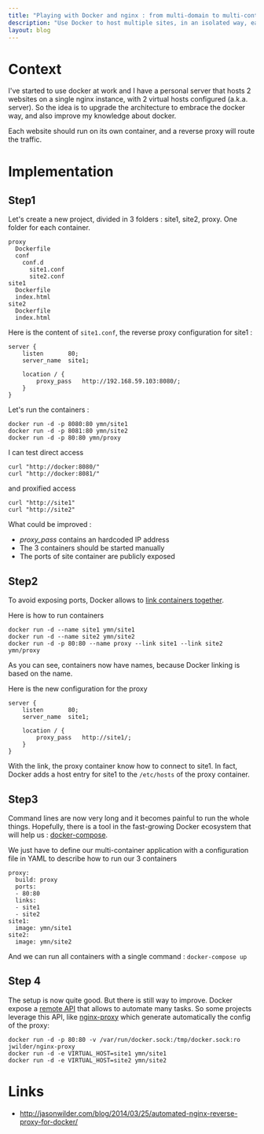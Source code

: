 ```yaml
---
title: "Playing with Docker and nginx : from multi-domain to multi-container"
description: "Use Docker to host multiple sites, in an isolated way, each on in his own container."
layout: blog
---
```

# Context

I've started to use docker at work and I have a personal server that hosts 2 websites on a single
nginx instance, with 2 virtual hosts configured (a.k.a. server). So the idea is to upgrade the
architecture to embrace the docker way, and also improve my knowledge about docker.

Each website should run on its own container, and a reverse proxy will route the traffic.

# Implementation

## Step1

Let's create a new project, divided in 3 folders : site1, site2, proxy. One folder for each
container.

```
proxy
  Dockerfile
  conf
    conf.d
      site1.conf
      site2.conf
site1
  Dockerfile
  index.html
site2
  Dockerfile
  index.html
```

Here is the content of `site1.conf`, the reverse proxy configuration for site1 :

```
server {
    listen       80;
    server_name  site1;

    location / {
        proxy_pass   http://192.168.59.103:8080/;
    }
}
```

Let's run the containers :

```
docker run -d -p 8080:80 ymn/site1
docker run -d -p 8081:80 ymn/site2
docker run -d -p 80:80 ymn/proxy
```

I can test direct access

```
curl "http://docker:8080/"
curl "http://docker:8081/"
```

and proxified access

```
curl "http://site1"
curl "http://site2"
```

What could be improved :

-   *proxy\_pass* contains an hardcoded IP address
-   The 3 containers should be started manually
-   The ports of site container are publicly exposed

## Step2

To avoid exposing ports, Docker allows to [link containers
together](http://docs.docker.com/userguide/dockerlinks/).

Here is how to run containers

```
docker run -d --name site1 ymn/site1
docker run -d --name site2 ymn/site2
docker run -d -p 80:80 --name proxy --link site1 --link site2 ymn/proxy
```

As you can see, containers now have names, because Docker linking is based on the name.

Here is the new configuration for the proxy

```
server {
    listen       80;
    server_name  site1;

    location / {
        proxy_pass   http://site1/;
    }
}
```

With the link, the proxy container know how to connect to site1. In fact, Docker adds a host entry
for site1 to the `/etc/hosts` of the proxy container.

## Step3

Command lines are now very long and it becomes painful to run the whole things. Hopefully, there is
a tool in the fast-growing Docker ecosystem that will help us :
[docker-compose](https://docs.docker.com/compose/).

We just have to define our multi-container application with a configuration file in YAML to describe
how to run our 3 containers

```
proxy:
  build: proxy
  ports:
  - 80:80
  links:
  - site1
  - site2
site1:
  image: ymn/site1
site2:
  image: ymn/site2
```

And we can run all containers with a single command : `docker-compose up`

## Step 4

The setup is now quite good. But there is still way to improve. Docker expose a [remote
API](http://docs.docker.com/reference/api/docker_remote_api/) that allows to automate many tasks. So
some projects leverage this API, like [nginx-proxy](https://github.com/jwilder/nginx-proxy) which
generate automatically the config of the proxy:

```
docker run -d -p 80:80 -v /var/run/docker.sock:/tmp/docker.sock:ro jwilder/nginx-proxy
docker run -d -e VIRTUAL_HOST=site1 ymn/site1
docker run -d -e VIRTUAL_HOST=site2 ymn/site2
```

# Links

-   http://jasonwilder.com/blog/2014/03/25/automated-nginx-reverse-proxy-for-docker/

